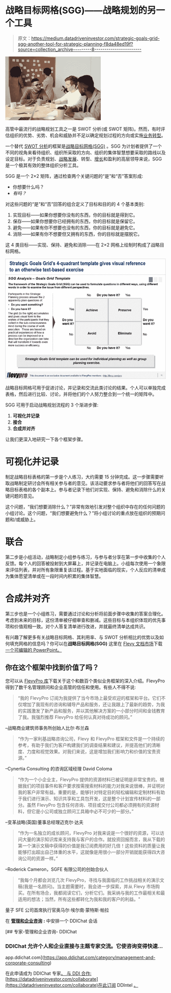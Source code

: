 # 战略目标网格(SGG)——战略规划的另一个工具

> 原文：<https://medium.datadriveninvestor.com/strategic-goals-grid-sgg-another-tool-for-strategic-planning-f8da48ed19f?source=collection_archive---------8----------------------->

![](img/8bb48923dbc0cebd10cc173c2823837e.png)

高管中最流行的战略规划工具之一是 SWOT 分析(或 SWOT 矩阵)。然而，有时评估组织的优势、劣势、机会和威胁并不足以确定规划过程的方向或实施[业务转型](https://flevy.com/browse/stream/transformation)。

一个替代 [SWOT 分析](https://flevy.com/business-toolkit/swot-analysis)的框架是[战略目标网格(SGG)](https://flevy.com/browse/flevypro/strategic-goals-grid-sgg-5262) 。SGG 为计划者提供了一个不同的视角来看待组织、组织所采取的方向、组织的集体智慧想要采取的路线以及设定目标。对于负责规划、[战略发展](https://flevy.com/browse/stream/strategy-development)、转型、[增长](https://flevy.com/business-toolkit/growth-strategy-growth)和盈利的高层领导来说，SGG 是一个极其有效的整体组织分析工具。

SGG 是一个 2×2 矩阵，通过检查两个关键问题的“是”和“否”答案形成:

*   你想要什么吗？
*   *有吗？*

对这些问题的“是”和“否”回答的组合定义了目标和目的的 4 个基本类别:

1.  实现目标——如果你想要你没有的东西，你的目标就是得到它。
2.  保存——如果你想要你已经拥有的东西，你的目标就是保留它。
3.  避免——如果有你不想要也没有的东西，你的目标就是避免它。
4.  消除——如果有你不想要但又拥有的东西，你的目标就是摆脱它。

这 4 类目标——实现、保持、避免和消除——在 2×2 网格上绘制时构成了战略目标网格。

![](img/6930c32c90cffdd80769a6c4a33df782.png)

战略目标网格可用于促进讨论，并记录和交流此类讨论的结果。个人可以单独完成表格，然后进行比较、讨论，并将他们的个人努力整合到一个统一的矩阵中。

SGG 可用于启动战略规划流程的 3 个渐进步骤:

1.  **可视化并记录**
2.  **接合**
3.  **合成并对齐**

让我们更深入地研究一下各个框架步骤。

# 可视化并记录

制定战略目标表格的第一步是个人练习，大约需要 15 分钟完成。这一步骤需要听取战略制定研讨会所有相关参与者的意见。该活动要求参与者将他们的回答写在战略目标表格的各个副本上。参与者记录下他们对实现、保持、避免和消除什么的关键问题的意见。

这个问题，“我们想要消除什么？”非常有效地引发对整个组织中存在的任何问题的小组讨论。这个问题，“我们想要避免什么？”将小组讨论的重点放在组织的预期问题和/或威胁上。

# 联合

第二步是小组活动，战略制定小组参与练习，与参与者分享在第一步中收集的个人反馈。每个人的回答被投射到大屏幕上，并记录在电脑上。小组每次使用一个象限来评估列表，并对所有象限重复该过程。基于实地面临的现实，个人反应的清单成为集体愿望清单或在一段时间内积累的集体智慧。

# 合成并对齐

第三步也是一个小组练习，需要通过讨论和分析将前面步骤中收集的答案合理化。考虑到未来的目标，这份清单被仔细审查和删减。这些目标与本组织体现的优先事项和价值观相一致。对个人答复清单进行改进，并就最终清单达成共识。

有兴趣了解更多有关战略目标网格、其利用率、与 SWOT 分析相比的优势以及如何填充网格的信息吗？你可以在**战略目标网格(SGG)** 这里在 [Flevy 文档市场](https://flevy.com/browse)下载[一个可编辑的 PowerPoint。](https://flevy.com/browse/flevypro/strategic-goals-grid-sgg-5262)

## 你在这个框架中找到价值了吗？

您可以从 [FlevyPro 库](https://flevy.com/pro/library)下载关于这个和数百个类似业务框架的深入介绍。FlevyPro 得到了数千名管理顾问和企业高管的信任和使用。有些人不得不说:

> “我的 FlevyPro 订阅为我提供了当今市场上最受欢迎的框架和平台。它们不仅增加了我现有的咨询和辅导产品和服务，还让我跟上了最新的趋势，为我的实践激发了新产品和服务，并以其他解决方案的一小部分时间和金钱教育了我。我强烈推荐 FlevyPro 给任何认真对待成功的顾问。”

–战略商业建筑师事务所创始人比尔·布兰森

> “作为一家利基战略咨询公司，Flevy 和 FlevyPro 框架和文件是一个持续的参考，有助于我们为客户构建我们的调查结果和建议，并提高他们的清晰度、力度和视觉效果。对我们来说，这是增加我们影响力和价值的宝贵资源。”

–Cynertia Consulting 的咨询区域经理 David Coloma

> “作为一个小企业主，FlevyPro 提供的资源材料已被证明是非常宝贵的。根据我们的项目事件和客户要求按需搜索材料的能力对我来说很棒，并证明对我的客户非常有益。重要的是，能够针对特定目的轻松编辑和定制材料有助于我们进行演示、知识共享和工具包开发，这是整个计划宣传材料的一部分。虽然 FlevyPro 包含任何咨询、项目或交付公司都必须拥有的资源材料，但它是小公司或独立顾问工具箱中必不可少的一部分。”

–变革战略(英国)董事总经理迈克尔·达夫

> “作为一名独立的成长顾问，FlevyPro 对我来说是一个很好的资源，可以访问大量的演示知识库来支持我与客户的合作。就投资回报而言，我从下载的第一个演示文稿中获得的价值是我订阅费用的好几倍！这些资料的质量让我能够打出超出自己体重的水平，这就像是用很小一部分开销就能获得四大咨询公司的资源一样。”

–Roderick Cameron，SGFE 有限公司的创始合伙人

> “我每个月都会浏览几次 FlevyPro，寻找与我面临的工作挑战相关的演示文稿(我是一名顾问)。当主题需要时，我会进一步探索，并从 Flevy 市场购买。在所有场合，我都阅读它们，分析它们。我采纳与我的工作最相关和最适用的想法；当然，所有这些都转化为我和我的客户的利益。"

量子 SFE 公司首席执行官奥马尔·埃尔南·蒙特斯·帕拉

在 [**管理和企业咨询**](https://app.ddichat.com/category/management-and-corporate-consulting) **:** 中安排一个 DDIChat 会话

[](https://app.ddichat.com/category/management-and-corporate-consulting) [## 专家-管理和企业咨询- DDIChat

### DDIChat 允许个人和企业直接与主题专家交流。它使咨询变得快速…

app.ddichat.com](https://app.ddichat.com/category/management-and-corporate-consulting) 

在此申请成为 DDIChat 专家[。
与 DDI 合作:](https://app.ddichat.com/expertsignup)[https://datadriveninvestor.com/collaborate](https://datadriveninvestor.com/collaborate)在此订阅 DDIntel [。](https://ddintel.datadriveninvestor.com/)